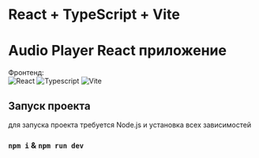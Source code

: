 # React + TypeScript + Vite



# Audio Player React приложение

Фронтенд:  
![React](https://img.shields.io/badge/react-%2320232a.svg?style=for-the-badge&logo=react&logoColor=%2361DAFB)
![Typescript](https://img.shields.io/badge/TypeScript-007ACC?style=for-the-badge&logo=typescript&logoColor=white)
![Vite](https://img.shields.io/badge/Vite-B73BFE?style=for-the-badge&logo=vite&logoColor=FFD62E)





## Запуск проекта

для запуска проекта требуется Node.js и установка всех зависимостей

### `npm i` & `npm run dev` 




